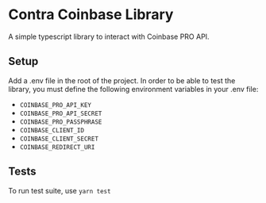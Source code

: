 # Contra Coinbase Library

A simple typescript library to interact with Coinbase PRO API.

## Setup

Add a .env file in the root of the project. In order to be able to test the library, you must define the following environment variables in your .env file:

- `COINBASE_PRO_API_KEY`
- `COINBASE_PRO_API_SECRET`
- `COINBASE_PRO_PASSPHRASE`
- `COINBASE_CLIENT_ID`
- `COINBASE_CLIENT_SECRET`
- `COINBASE_REDIRECT_URI`

## Tests

To run test suite, use `yarn test`
